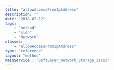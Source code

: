 ```yaml
---
title: "allowAccessFromIpAddress"
description: ""
date: "2018-02-12"
tags:
    - "method"
    - "sldn"
    - "Network"
classes:
    - "allowAccessFromIpAddress"
type: "reference"
layout: "method"
mainService : "SoftLayer_Network_Storage_Iscsi"
---
```

